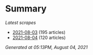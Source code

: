 # Summary
*Latest scrapes*
* [2021-08-03](https://github.com/nuuuwan/news_lk/blob/data/news_lk.2021-08-03.json) (195 articles)
* [2021-08-04](https://github.com/nuuuwan/news_lk/blob/data/news_lk.2021-08-04.json) (120 articles)

*Generated at 05:13PM, August 04, 2021*